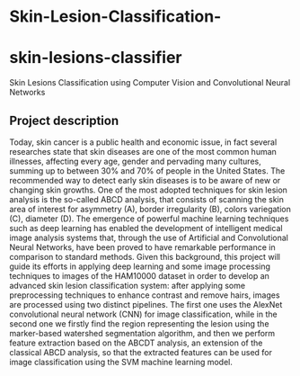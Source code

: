 # Skin-Lesion-Classification-
# skin-lesions-classifier
Skin Lesions Classification using Computer Vision and Convolutional Neural Networks

## Project description
Today, skin cancer is a public health and economic issue, in fact several researches state that skin diseases are one of the most common human illnesses, affecting every age, gender and pervading many cultures, summing up to between 30% and 70% of people in the United States. The recommended way to detect early skin diseases is to be aware of new or changing skin growths. One of the most adopted techniques for skin lesion analysis is the so-called ABCD analysis, that consists of scanning the skin area of interest for asymmetry (A), border irregularity (B), colors variegation (C), diameter (D).
The emergence of powerful machine learning techniques such as deep learning has enabled the development of intelligent medical image analysis systems that, through the use of Artificial and Convolutional Neural Networks, have been proved to have remarkable performance in comparison to standard methods.
Given this background, this project will guide its efforts in applying deep learning and some image processing techniques to images of the HAM10000 dataset in order to develop an advanced skin lesion classification system: after applying some preprocessing techniques to enhance contrast and remove hairs, images are processed using two distinct pipelines. The first one uses the AlexNet convolutional neural network (CNN) for image classification, while in the second one we firstly find the region representing the lesion using the marker-based watershed segmentation algorithm, and then we perform feature extraction based on the ABCDT analysis, an extension of the classical ABCD analysis, so that the extracted features can be used for image classification using the SVM machine learning model.
